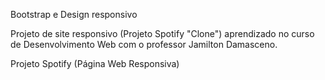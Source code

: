 Bootstrap e Design responsivo

Projeto de site responsivo (Projeto Spotify "Clone") aprendizado no curso de Desenvolvimento Web com o professor Jamilton Damasceno.

Projeto Spotify (Página Web Responsiva)
